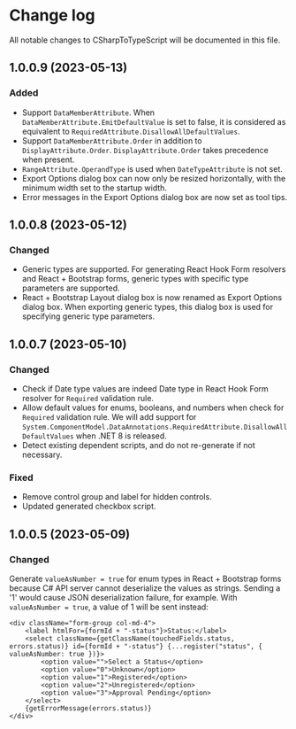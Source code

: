 # Change log
All notable changes to CSharpToTypeScript will be documented in this file.

## 1.0.0.9 (2023-05-13)

### Added

* Support `DataMemberAttribute`. When `DataMemberAttribute.EmitDefaultValue` is set to false, it is considered as equivalent to `RequiredAttribute.DisallowAllDefaultValues`.
* Support `DataMemberAttribute.Order` in addition to `DisplayAttribute.Order`. `DisplayAttribute.Order` takes precedence when present.
* `RangeAttribute.OperandType` is used when `DateTypeAttribute` is not set.
* Export Options dialog box can now only be resized horizontally, with the minimum width set to the startup width.
* Error messages in the Export Options dialog box are now set as tool tips.

## 1.0.0.8 (2023-05-12)

### Changed

* Generic types are supported. For generating React Hook Form resolvers and React + Bootstrap forms, generic types with specific type parameters are supported.
* React + Bootstrap Layout dialog box is now renamed as Export Options dialog box. When exporting generic types, this dialog box is used for specifying generic type parameters.

## 1.0.0.7 (2023-05-10)

### Changed

* Check if Date type values are indeed Date type in React Hook Form resolver for `Required` validation rule.
* Allow default values for enums, booleans, and numbers when check for `Required` validation rule. We will add support for `System.ComponentModel.DataAnnotations.RequiredAttribute.DisallowAllDefaultValues` when .NET 8 is released.
* Detect existing dependent scripts, and do not re-generate if not necessary.

### Fixed

* Remove control group and label for hidden controls.
* Updated generated checkbox script.

## 1.0.0.5 (2023-05-09)

### Changed

Generate `valueAsNumber = true` for enum types in React + Bootstrap forms because C# API server cannot deserialize the values as strings. Sending a '1' would cause JSON deserialization failure, for example. With `valueAsNumber = true`, a value of 1 will be sent instead:
```
<div className="form-group col-md-4">
	<label htmlFor={formId + "-status"}>Status:</label>
	<select className={getClassName(touchedFields.status, errors.status)} id={formId + "-status"} {...register("status", { valueAsNumber: true })}>
		<option value="">Select a Status</option>
		<option value="0">Unknown</option>
		<option value="1">Registered</option>
		<option value="2">Unregistered</option>
		<option value="3">Approval Pending</option>
	</select>
	{getErrorMessage(errors.status)}
</div>
```
